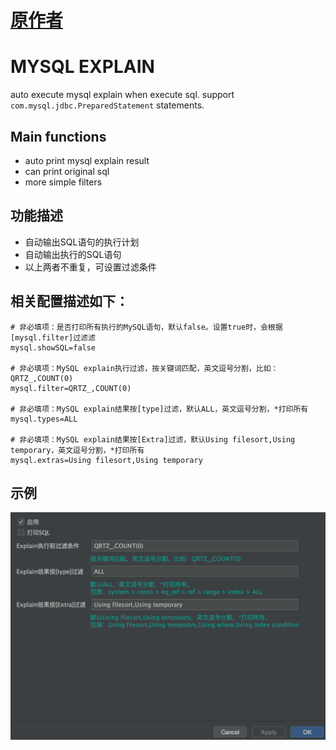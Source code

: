 # [原作者](https://plugins.jetbrains.com/plugin/13192-mysql-explain)

# MYSQL EXPLAIN
auto execute mysql explain when execute sql. support `com.mysql.jdbc.PreparedStatement` statements.

## Main functions
- auto print mysql explain result
- can print original sql
- more simple filters

## 功能描述
- 自动输出SQL语句的执行计划
- 自动输出执行的SQL语句
- 以上两者不重复，可设置过滤条件

## 相关配置描述如下：

```properties
# 非必填项：是否打印所有执行的MySQL语句，默认false。设置true时，会根据[mysql.filter]过滤滤
mysql.showSQL=false

# 非必填项：MySQL explain执行过滤，按关键词匹配，英文逗号分割，比如：QRTZ_,COUNT(0)
mysql.filter=QRTZ_,COUNT(0)

# 非必填项：MySQL explain结果按[type]过滤，默认ALL，英文逗号分割，*打印所有
mysql.types=ALL

# 非必填项：MySQL explain结果按[Extra]过滤，默认Using filesort,Using temporary，英文逗号分割，*打印所有
mysql.extras=Using filesort,Using temporary
```

## 示例
![](./image/setting.png)
